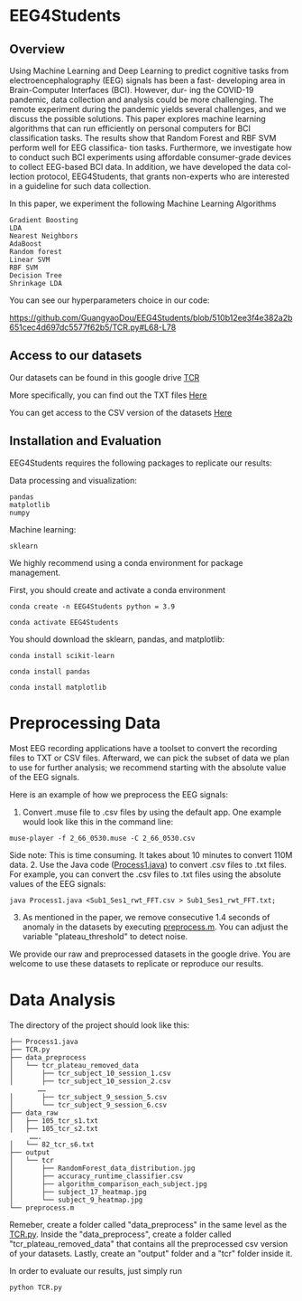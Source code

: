 # EEG4Students

## Overview
Using Machine Learning and Deep Learning to predict cognitive tasks from electroencephalography (EEG) signals has been a fast- developing area in Brain-Computer Interfaces (BCI). However, dur- ing the COVID-19 pandemic, data collection and analysis could be more challenging. The remote experiment during the pandemic yields several challenges, and we discuss the possible solutions. This paper explores machine learning algorithms that can run efficiently on personal computers for BCI classification tasks. The results show that Random Forest and RBF SVM perform well for EEG classifica- tion tasks. Furthermore, we investigate how to conduct such BCI experiments using affordable consumer-grade devices to collect EEG-based BCI data. In addition, we have developed the data col- lection protocol, EEG4Students, that grants non-experts who are interested in a guideline for such data collection. 

In this paper, we experiment the following Machine Learning Algorithms
```
Gradient Boosting
LDA
Nearest Neighbors
AdaBoost
Random forest
Linear SVM
RBF SVM
Decision Tree
Shrinkage LDA
```

You can see our hyperparameters choice in our code:

https://github.com/GuangyaoDou/EEG4Students/blob/510b12ee3f4e382a2b651cec4d697dc5577f62b5/TCR.py#L68-L78

## Access to our datasets
Our datasets can be found in this google drive [TCR](https://drive.google.com/drive/folders/1HbFBL04t7gUllcBQuwuItcTMkksijT8o?usp=sharing)

More specifically, you can find out the TXT files [Here](https://drive.google.com/drive/folders/1Y3dFue0w96EFr9SJ6ehoBOg1FUvrpJKW?usp=sharing)

You can get access to the CSV version of the datasets [Here](https://drive.google.com/drive/folders/16yTV8UrN1K6gjd7y4Vm4wAT_HAoAs_gt?usp=sharing)

## Installation and Evaluation
EEG4Students requires the following packages to replicate our results:

Data processing and visualization:
```
pandas
matplotlib
numpy
```

Machine learning:
```
sklearn
```

We highly recommend using a conda environment for package management.

First, you should create and activate a conda environment
```
conda create -n EEG4Students python = 3.9

conda activate EEG4Students
```

You should download the sklearn, pandas, and matplotlib:
```
conda install scikit-learn
```
```
conda install pandas
```
```
conda install matplotlib
```

# Preprocessing Data

Most EEG recording applications have a toolset to convert the recording files to TXT or CSV files. Afterward, we can pick the subset of data we plan to use for further analysis; we recommend starting with the absolute value of the EEG signals.

Here is an example of how we preprocess the EEG signals:

1. Convert .muse file to .csv files by using the default app.
One example would look like this in the command line:
```
muse-player -f 2_66_0530.muse -C 2_66_0530.csv
```
Side note: This is time consuming. It takes about 10 minutes to convert 110M data.
2. Use the Java code ([Process1.java](Process1.java)) to convert .csv files to .txt files.
For example, you can convert the .csv files to .txt files using the absolute values of the EEG signals:
```
java Process1.java <Sub1_Ses1_rwt_FFT.csv > Sub1_Ses1_rwt_FFT.txt;
```
3. As mentioned in the paper, we remove consecutive 1.4 seconds of anomaly in the datasets by executing [preprocess.m](preprocess.m). 
You can adjust the variable "plateau_threshold" to detect noise. 

We provide our raw and preprocessed datasets in the google drive. You are welcome to
use these datasets to replicate or reproduce our results.

# Data Analysis
The directory of the project should look like this:
```
├── Process1.java
├── TCR.py
├── data_preprocess
│   └── tcr_plateau_removed_data
│       ├── tcr_subject_10_session_1.csv
│       ├── tcr_subject_10_session_2.csv
       ……
│       ├── tcr_subject_9_session_5.csv
│       └── tcr_subject_9_session_6.csv
├── data_raw
│   ├── 105_tcr_s1.txt
│   ├── 105_tcr_s2.txt
     …….
│   └── 82_tcr_s6.txt
├── output
│   └── tcr
│       ├── RandomForest_data_distribution.jpg
│       ├── accuracy_runtime_classifier.csv
│       ├── algorithm_comparison_each_subject.jpg
│       ├── subject_17_heatmap.jpg
│       └── subject_9_heatmap.jpg
└── preprocess.m
```

Remeber, create a folder called "data_preprocess" in the same level as the 
[TCR.py](TCR.py). Inside the "data_preprocess", create a folder called
"tcr_plateau_removed_data" that contains all the preprocessed csv version of
your datasets. Lastly, create an "output" folder and a "tcr" folder inside it.

In order to evaluate our results, just simply run
```
python TCR.py
```

